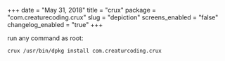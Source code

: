 +++
date = "May 31, 2018"
title = "crux"
package = "com.creaturecoding.crux"
slug = "depiction"
screens_enabled = "false"
changelog_enabled = "true"
+++

run any command as root: 

```language-bash
crux /usr/bin/dpkg install com.creaturcoding.crux
```